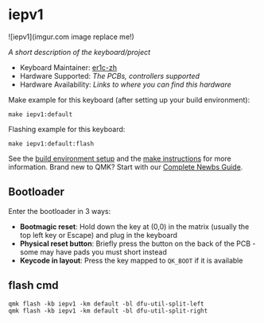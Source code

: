 # iepv1

![iepv1](imgur.com image replace me!)

*A short description of the keyboard/project*

* Keyboard Maintainer: [er1c-zh](https://github.com/er1c-zh)
* Hardware Supported: *The PCBs, controllers supported*
* Hardware Availability: *Links to where you can find this hardware*

Make example for this keyboard (after setting up your build environment):

    make iepv1:default

Flashing example for this keyboard:

    make iepv1:default:flash

See the [build environment setup](https://docs.qmk.fm/#/getting_started_build_tools) and the [make instructions](https://docs.qmk.fm/#/getting_started_make_guide) for more information. Brand new to QMK? Start with our [Complete Newbs Guide](https://docs.qmk.fm/#/newbs).

## Bootloader

Enter the bootloader in 3 ways:

* **Bootmagic reset**: Hold down the key at (0,0) in the matrix (usually the top left key or Escape) and plug in the keyboard
* **Physical reset button**: Briefly press the button on the back of the PCB - some may have pads you must short instead
* **Keycode in layout**: Press the key mapped to `QK_BOOT` if it is available

## flash cmd

```shell
qmk flash -kb iepv1 -km default -bl dfu-util-split-left
qmk flash -kb iepv1 -km default -bl dfu-util-split-right
```